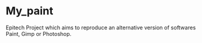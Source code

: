# My_paint
Epitech Project which aims to reproduce an alternative version of softwares Paint, Gimp or Photoshop.

